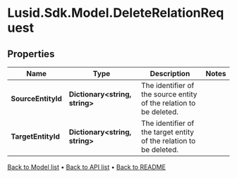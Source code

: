 # Lusid.Sdk.Model.DeleteRelationRequest

## Properties

Name | Type | Description | Notes
------------ | ------------- | ------------- | -------------
**SourceEntityId** | **Dictionary&lt;string, string&gt;** | The identifier of the source entity of the relation to be deleted. | 
**TargetEntityId** | **Dictionary&lt;string, string&gt;** | The identifier of the target entity of the relation to be deleted. | 

[Back to Model list](../README.md#documentation-for-models) &#8226; [Back to API list](../README.md#documentation-for-api-endpoints) &#8226; [Back to README](../README.md)

